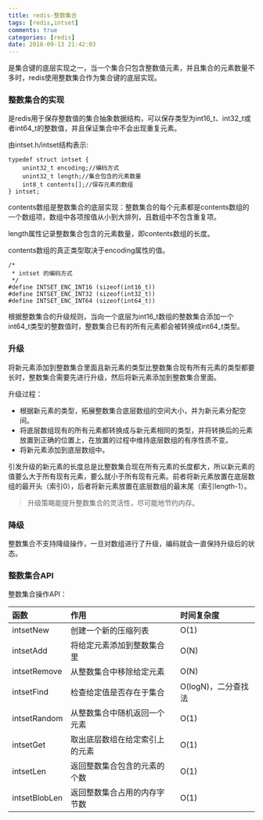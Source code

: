 ```yaml
---
title: redis-整数集合
tags: [redis,intset]
comments: true
categories: [redis]
date: 2018-09-13 21:42:03
---
```

是集合键的底层实现之一，当一个集合只包含整数值元素，并且集合的元素数量不多时，redis使用整数集合作为集合键的底层实现。
### 整数集合的实现
是redis用于保存整数值的集合抽象数据结构，可以保存类型为int16_t、int32_t或者int64_t的整数值，并且保证集合中不会出现重复元素。

由intset.h/intset结构表示:

```
typedef struct intset {
	unint32_t encoding;//编码方式
	unint32_t length;//集合包含的元素数量
	int8_t contents[];//保存元素的数组
} intset;
```
contents数组是整数集合的底层实现：整数集合的每个元素都是contents数组的一个数组项，数组中各项按值从小到大排列，且数组中不包含重复项。

length属性记录整数集合包含的元素数量，即contents数组的长度。

contents数组的真正类型取决于encoding属性的值。

```
/*
 * intset 的编码方式
 */
#define INTSET_ENC_INT16 (sizeof(int16_t))
#define INTSET_ENC_INT32 (sizeof(int32_t))
#define INTSET_ENC_INT64 (sizeof(int64_t))
```

根据整数集合的升级规则，当向一个底层为int16_t数组的整数集合添加一个int64_t类型的整数值时，整数集合已有的所有元素都会被转换成int64_t类型。

### 升级
将新元素添加到整数集合里面且新元素的类型比整数集合现有所有元素的类型都要长时，整数集合需要先进行升级，然后将新元素添加到整数集合里面。

升级过程：

* 根据新元素的类型，拓展整数集合底层数组的空间大小，并为新元素分配空间。
* 将底层数组现有的所有元素都转换成与新元素相同的类型，并将转换后的元素放置到正确的位置上，在放置的过程中维持底层数组的有序性质不变。
* 将新元素添加到底层数组中。

引发升级的新元素的长度总是比整数集合现在所有元素的长度都大，所以新元素的值要么大于所有现有元素，要么就小于所有现有元素。前者将新元素放置在底层数组的最开头（索引0），后者将新元素放置在底层数组的最末尾（索引length-1）。

>升级策略能提升整数集合的灵活性，尽可能地节约内存。

### 降级
整数集合不支持降级操作，一旦对数组进行了升级，编码就会一直保持升级后的状态。

### 整数集合API
整数集合操作API：

函数 | 作用 | 时间复杂度
:- | :- | :-
intsetNew | 创建一个新的压缩列表 | O(1)
intsetAdd | 将给定元素添加到整数集合里 | O(N)
intsetRemove | 从整数集合中移除给定元素 | O(N)
intsetFind | 检查给定值是否存在于集合 | O(logN)，二分查找法
intsetRandom | 从整数集合中随机返回一个元素 | O(1)
intsetGet | 取出底层数组在给定索引上的元素 | O(1)
intsetLen | 返回整数集合包含的元素的个数 | O(1)
intsetBlobLen | 返回整数集合占用的内存字节数 | O(1)